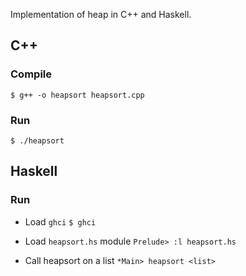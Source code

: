 Implementation of heap in C++ and Haskell.

## C++

### Compile

`$ g++ -o heapsort heapsort.cpp`

### Run

`$ ./heapsort`

## Haskell

### Run

* Load `ghci`
`$ ghci`

* Load `heapsort.hs` module
`Prelude> :l heapsort.hs`

* Call heapsort on a list
`*Main> heapsort <list>`